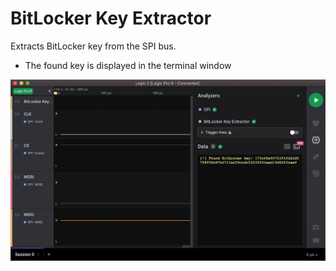 # BitLocker Key Extractor

Extracts BitLocker key from the SPI bus.
- The found key is displayed in the terminal window

![Extracted BitLocker key](https://raw.githubusercontent.com/FSecureLABS/bitlocker-spi-toolkit/main/doc/extracted-key.png)